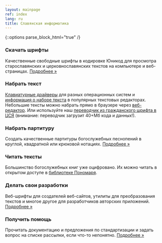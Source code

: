 ```yaml
---
layout: mainpage
ref: index
lang: ru
title: Славянская информатика
---
```

{::options parse_block_html="true" /}

<div class="row"><div class="col-md-4">

### Скачать шрифты

Качественные свободные шрифты в кодировке Юникод
для просмотра старославянских и
церковнославянских текстов на компьютере и веб-страницах.
[Подробнее&nbsp;»](/ru/fonts.html)

</div><div class="col-md-4">

### Набрать текст

[Клавиатурные драйверы](/ru/keyboard.html) для разных операционных систем
и [информация о наборе текста](/ru/users.html) в популярных текстовых редакторах.
Небольшие тексты можно набрать прямо в браузере через [веб-редактор](https://www.ponomar.net/cu_vkeyb.html). Или используйте наш [переводчик из гражданского шрифта в ЦСЯ](https://sci.ponomar.net/translate) (внимание: переводчик загрузит 40+Мб кода и данных!).

</div><div class="col-md-4">
    
### Набрать партитуру

Создать качественные партитуры богослужебных песнопений
в круглой, квадратной или крюковой нотациях.
[Подробнее&nbsp;»](/ru/music.html)

</div></div>
<div class="row"><div class="col-md-4">

### Читать тексты

Большинство богослужебных книг уже оцифровано. Их можно
читать в открытом доступе в [библиотеке Пономаря](https://www.ponomar.net/cgi-bin/maktabah.cgi).

</div><div class="col-md-4">

### Делать свои разработки

Веб-шрифты для создателей веб-сайтов, утилиты для
преобразования текстов и многое другое для разработчиков
авторских приложений.
[Подробнее&nbsp;»](/ru/tools.html)

</div><div class="col-md-4">

### Получить помощь

Прочитать документацию и предложения по стандартизации
и задать вопрос на списке рассылки, если что-то непонятно.
[Подробнее&nbsp;»](/ru/support.html)

</div></div>
